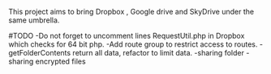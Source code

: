 This project aims to bring Dropbox , Google drive and SkyDrive under the same umbrella.

#TODO
-Do not forget to uncomment lines RequestUtil.php in Dropbox which checks for 64 bit php.
-Add route group to restrict access to routes.
-getFolderContents return all data, refactor to limit data.
-sharing folder
-sharing encrypted files
